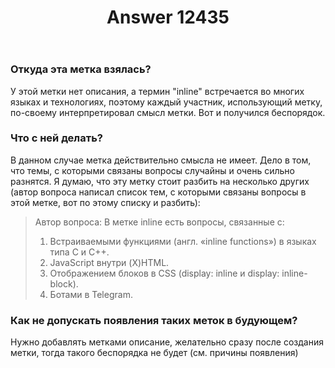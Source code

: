 ﻿---
title: "Answer 12435"
se.owner.user_id: 532877
se.owner.display_name: "Зонтик"
se.owner.link: "https://ru.meta.stackoverflow.com/users/532877/%d0%97%d0%be%d0%bd%d1%82%d0%b8%d0%ba"
se.answer_id: 12435
se.question_id: 10663
se.post_type: answer
se.is_accepted: False
---
<h3><strong>Откуда эта метка взялась?</strong></h3>
<p>У этой метки нет описания, а термин &quot;inline&quot; встречается во многих языках и технологиях, поэтому каждый участник, использующий метку, по-своему интерпретировал смысл метки. Вот и получился беспорядок.</p>
<h3>Что с ней делать?</h3>
<p>В данном случае метка действительно смысла не имеет. Дело в том, что темы, с которыми связаны вопросы случайны и очень сильно разнятся. Я думаю, что эту метку стоит разбить на несколько других (автор вопроса написал список тем, с которыми связаны вопросы в этой метке, вот по этому списку и разбить):</p>
<blockquote>
<p>Автор вопроса:
В метке inline есть вопросы, связанные с:</p>
<ol>
<li>Встраиваемыми функциями (англ. «inline functions») в языках типа C и C++.</li>
<li>JavaScript внутри (X)HTML.</li>
<li>Отображением блоков в CSS (display: inline и display: inline-block).</li>
<li>Ботами в Telegram.</li>
</ol>
</blockquote>
<h3>Как не допускать появления таких меток в будующем?</h3>
<p>Нужно добавлять метками описание, желательно сразу после создания метки, тогда такого беспорядка не будет (см. причины появления)</p>
